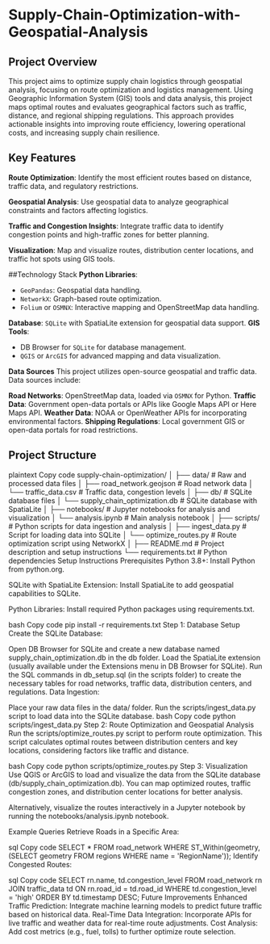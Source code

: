 # Supply-Chain-Optimization-with-Geospatial-Analysis

## Project Overview
This project aims to optimize supply chain logistics through geospatial analysis, focusing on route optimization and logistics management. Using Geographic Information System (GIS) tools and data analysis, this project maps optimal routes and evaluates geographical factors such as traffic, distance, and regional shipping regulations. This approach provides actionable insights into improving route efficiency, lowering operational costs, and increasing supply chain resilience.

## Key Features
**Route Optimization**: Identify the most efficient routes based on distance, traffic data, and regulatory restrictions.

**Geospatial Analysis**: Use geospatial data to analyze geographical constraints and factors affecting logistics.

**Traffic and Congestion Insights**: Integrate traffic data to identify congestion points and high-traffic zones for better planning.
  
**Visualization**: Map and visualize routes, distribution center locations, and traffic hot spots using GIS tools.

##Technology Stack
**Python Libraries**:
- `GeoPandas`: Geospatial data handling.
- `NetworkX`: Graph-based route optimization.
- `Folium` or `OSMNX`: Interactive mapping and OpenStreetMap data handling.
  
**Database**: `SQLite` with SpatiaLite extension for geospatial data support.
**GIS Tools**:
- DB Browser for `SQLite` for database management.
- `QGIS` or `ArcGIS` for advanced mapping and data visualization.
  
**Data Sources**
This project utilizes open-source geospatial and traffic data. Data sources include:

**Road Networks**: OpenStreetMap data, loaded via `OSMNX` for Python.
**Traffic Data**: Government open-data portals or APIs like Google Maps API or Here Maps API.
**Weather Data**: NOAA or OpenWeather APIs for incorporating environmental factors.
**Shipping Regulations**: Local government GIS or open-data portals for road restrictions.

## Project Structure

plaintext
Copy code
supply-chain-optimization/
│
├── data/                           # Raw and processed data files
│   ├── road_network.geojson        # Road network data
│   └── traffic_data.csv            # Traffic data, congestion levels
│
├── db/                             # SQLite database files
│   └── supply_chain_optimization.db  # SQLite database with SpatiaLite
│
├── notebooks/                      # Jupyter notebooks for analysis and visualization
│   └── analysis.ipynb              # Main analysis notebook
│
├── scripts/                        # Python scripts for data ingestion and analysis
│   ├── ingest_data.py              # Script for loading data into SQLite
│   └── optimize_routes.py          # Route optimization script using NetworkX
│
├── README.md                       # Project description and setup instructions
└── requirements.txt                # Python dependencies
Setup Instructions
Prerequisites
Python 3.8+: Install Python from python.org.

SQLite with SpatiaLite Extension: Install SpatiaLite to add geospatial capabilities to SQLite.

Python Libraries: Install required Python packages using requirements.txt.

bash
Copy code
pip install -r requirements.txt
Step 1: Database Setup
Create the SQLite Database:

Open DB Browser for SQLite and create a new database named supply_chain_optimization.db in the db folder.
Load the SpatiaLite extension (usually available under the Extensions menu in DB Browser for SQLite).
Run the SQL commands in db_setup.sql (in the scripts folder) to create the necessary tables for road networks, traffic data, distribution centers, and regulations.
Data Ingestion:

Place your raw data files in the data/ folder.
Run the scripts/ingest_data.py script to load data into the SQLite database.
bash
Copy code
python scripts/ingest_data.py
Step 2: Route Optimization and Geospatial Analysis
Run the scripts/optimize_routes.py script to perform route optimization. This script calculates optimal routes between distribution centers and key locations, considering factors like traffic and distance.

bash
Copy code
python scripts/optimize_routes.py
Step 3: Visualization
Use QGIS or ArcGIS to load and visualize the data from the SQLite database (db/supply_chain_optimization.db). You can map optimized routes, traffic congestion zones, and distribution center locations for better analysis.

Alternatively, visualize the routes interactively in a Jupyter notebook by running the notebooks/analysis.ipynb notebook.

Example Queries
Retrieve Roads in a Specific Area:

sql
Copy code
SELECT * FROM road_network
WHERE ST_Within(geometry, (SELECT geometry FROM regions WHERE name = 'RegionName'));
Identify Congested Routes:

sql
Copy code
SELECT rn.name, td.congestion_level
FROM road_network rn
JOIN traffic_data td ON rn.road_id = td.road_id
WHERE td.congestion_level = 'high'
ORDER BY td.timestamp DESC;
Future Improvements
Enhanced Traffic Prediction: Integrate machine learning models to predict future traffic based on historical data.
Real-Time Data Integration: Incorporate APIs for live traffic and weather data for real-time route adjustments.
Cost Analysis: Add cost metrics (e.g., fuel, tolls) to further optimize route selection.
